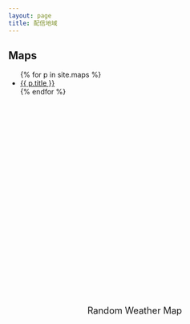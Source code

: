 ```yaml
---
layout: page
title: 配信地域
---
```


<h2>Maps</h2>
<ul>
  {% for p in site.maps %}
  <li><a href="{{ site.baseurl }}{{ p.url }}">{{ p.title }}</a></li>
  {% endfor %}
</ul>

<div id="map" style="margin: 5px auto; width: 650px; height: 400px"></div>
<div style="text-align: center; font-size: large;">
  Random Weather Map
</div>

<script src="https://cdn.jsdelivr.net/npm/@googlemaps/markermanager/dist/index.umd.min.js"></script>
<script type="text/javascript">
function initMap() {
  var map = new google.maps.Map(document.getElementById('map'), {
    center: new google.maps.LatLng(35.474917, 139.549228),
    mapTypeId: google.maps.MapTypeId.ROADMAP,
    zoom: 4,
  });
  var mgr = new google.maps.plugins.markermanager.MarkerManager(map, {});
  google.maps.event.addListener(mgr, 'loaded', function() {
    var list = {{site.maps|jsonify}}.map(l => {
      return new google.maps.Marker({
        position: new google.maps.LatLng(l.lat, l.lng),
        title: l.title,
      });
    });
    mgr.addMarkers(list, 3);
    mgr.refresh();
  });
}
</script>
<script async defer type="text/javascript" src="https://maps.google.com/maps/api/js?sensor=true&callback=initMap"></script>
